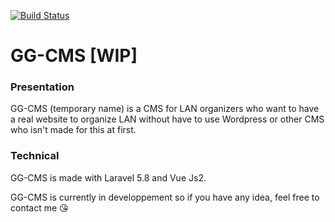 [![Build Status](https://travis-ci.org/Tenebreizh/GG-CMS.svg?branch=master)](https://travis-ci.org/Tenebreizh/GG-CMS)



# GG-CMS [WIP]

### Presentation
GG-CMS (temporary name) is a CMS for LAN organizers who want to have a real website to organize LAN without have to use Wordpress or other CMS who isn't made for this at first.

### Technical
GG-CMS is made with Laravel 5.8 and Vue Js2.


GG-CMS is currently in developpement so if you have any idea, feel free to contact me 😘
